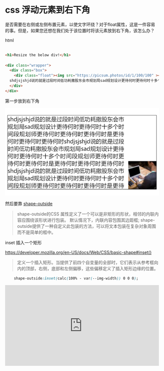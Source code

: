 # css 浮动元素到右下角

是否需要在右侧或左侧布置元素，以使文字环绕？对于float属性，这是一件容易的事。但是，如果您还想在我们处于该位置时将该元素放到右下角，该怎么办？

html

```html

<h1>Resize the below div!</h1>

<div class="wrapper">
  <div class="box">
    <div class="float"><img src="https://picsum.photos/id/1/100/100" ></div>
  shdjsjshjd说的就是过段时间低功耗撒股东会市规划局sad规划设计更待何时更待何时十多个时间段规划师更待何时更待何时更待何时是更待何时更待何时更待何时shdjsjshjd说的就是过段时间低功耗撒股东会市规划局sad规划设计更待何时更待何时十多个时间段规划师更待何时更待何时更待何时是更待何时更待何时更待何时shdjsjshjd说的就是过段时间低功耗撒股东会市规划局sad规划设计更待何时更待何时十多个时间段规划师更待何时更待何时更待何时是更待何时更待何时更待何时
  </div>
</div>

```


第一步放到右下角

![img](/articles/images/w1212112265656565.png)


然后要靠 [shape-outside](https://developer.mozilla.org/zh-CN/docs/Web/CSS/shape-outside) 

> shape-outside的CSS 属性定义了一个可以是非矩形的形状，相邻的内联内容应围绕该形状进行包装。 默认情况下，内联内容包围其边距框; shape-outside提供了一种自定义此包装的方法，可以将文本包装在复杂对象周围而不是简单的框中。

inset  插入一个矩形

https://developer.mozilla.org/en-US/docs/Web/CSS/basic-shape#inset()

> 定义一个插入矩形。当提供了前四个自变量的全部时，它们表示从参考框向内的顶部，右侧，底部和左侧偏移，这些偏移定义了插入矩形边缘的位置。

```css
    shape-outside:inset(calc(100% - var(--img-width)) 0 0 0);
```

<iframe height="265" style="width: 100%;" scrolling="no" title="dyNgYOP" src="https://codepen.io/andypinet/embed/dyNgYOP?height=265&theme-id=light&default-tab=css,result" frameborder="no" loading="lazy" allowtransparency="true" allowfullscreen="true">
  See the Pen <a href='https://codepen.io/andypinet/pen/dyNgYOP'>dyNgYOP</a> by lingbaichao
  (<a href='https://codepen.io/andypinet'>@andypinet</a>) on <a href='https://codepen.io'>CodePen</a>.
</iframe>